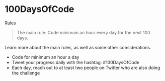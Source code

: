 # 100DaysOfCode

Rules

> The main rule: Code minimum an hour every day for the next 100 days.

Learn more about the main rules, as well as some other considerations.

- Code for minimum an hour a day
- Tweet your progress daily with the hashtag: #100DaysOfCode
- Each day, reach out to at least two people on Twitter who are also doing the challenge
